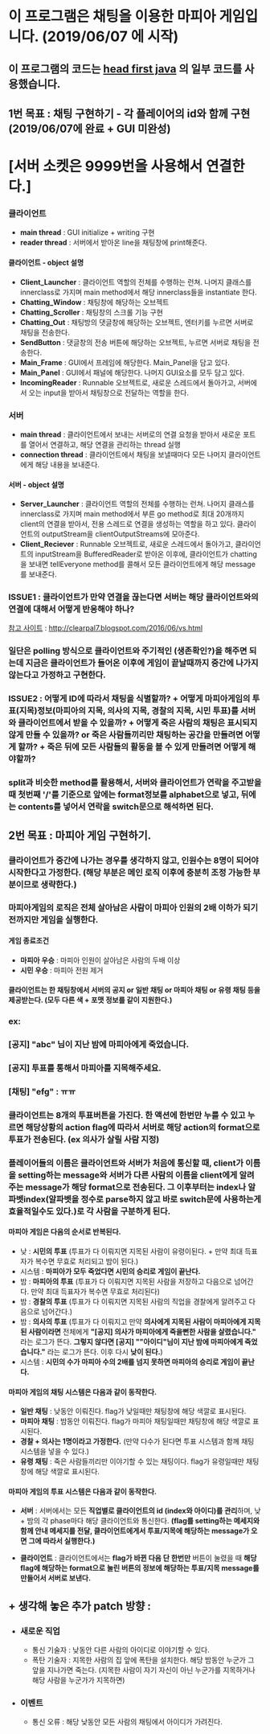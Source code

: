 # 이 프로그램은 채팅을 이용한 마피아 게임입니다. (2019/06/07 에 시작)
## 이 프로그램의 코드는 [head first java](https://www.amazon.com/Head-First-Java-Kathy-Sierra/dp/0596009208) 의 일부 코드를 사용했습니다.  

## 1번 목표 : 채팅 구현하기 - 각 플레이어의 id와 함께 구현 (2019/06/07에 완료 + GUI 미완성)

# **[서버 소켓은 9999번을 사용해서 연결한다.]**

### **클라이언트**
- **main thread** : GUI initialize + writing 구현
- **reader thread** : 서버에서 받아온 line을 채팅창에 print해준다.

#### 클라이언트 - object 설명
- **Client_Launcher** : 클라이언트 역할의 전체를 수행하는 런쳐. 나머지 클래스를 innerclass로 가지며 main method에서 해당 innerclass들을 instantiate 한다.
- **Chatting_Window** : 채팅창에 해당하는 오브젝트
- **Chatting_Scroller** : 채팅창의 스크롤 기능 구현
- **Chatting_Out** : 채팅방의 댓글창에 해당하는 오브젝트, 엔터키를 누르면 서버로 채팅을 전송한다.
- **SendButton** : 댓글창의 전송 버튼에 해당하는 오브젝트, 누르면 서버로 채팅을 전송한다.
- **Main_Frame** : GUI에서 프레임에 해당한다. Main_Panel을 담고 있다.
- **Main_Panel** : GUI에서 패널에 해당한다. 나머지 GUI요소를 모두 담고 있다.
- **IncomingReader** : Runnable 오브젝트로, 새로운 스레드에서 돌아가고, 서버에서 오는 input을 받아서 채팅창으로 전달하는 역할을 한다.


### **서버**
- **main thread** : 클라이언트에서 보내는 서버로의 연결 요청을 받아서 새로운 포트를 열어서 연결하고, 해당 연결을 관리하는 thread 실행
- **connection thread** : 클라이언트에서 채팅을 보낼때마다 모든 나머지 클라이언트에게 해당 내용을 보내준다.

#### 서버 - object 설명
- **Server_Launcher** : 클라이언트 역할의 전체를 수행하는 런쳐. 나머지 클래스를 innerclass로 가지며 main method에서 부른 go method로 최대 20개까지 client의 연결을 받아서, 전용 스레드로 연결을 생성하는 역할을 하고 있다. 클라이언트의 outputStream을 clientOutputStreams에 모아준다.
- **Client_Reciever** : Runnable 오브젝트로, 새로운 스레드에서 돌아가고, 클라이언트의 inputStream을 BufferedReader로 받아온 이후에, 클라이언트가 chatting을 보내면 tellEveryone method를 콜해서 모든 클라이언트에게 해당 message를 보내준다.

### ISSUE1 : 클라이언트가 만약 연결을 끊는다면 서버는 해당 클라이언트와의 연결에 대해서 어떻게 반응해야 하나?
[참고 사이트](http://clearpal7.blogspot.com/2016/06/vs.html) : http://clearpal7.blogspot.com/2016/06/vs.html
### 일단은 polling 방식으로 클라이언트와 주기적인 (생존확인?)을 해주면 되는데 **지금은 클라이언트가 들어온 이후에 게임이 끝날때까지 중간에 나가지 않는다고 가정하고 구현한다.** 

### ISSUE2 : 어떻게 ID에 따라서 채팅을 식별할까? + 어떻게 마피아게임의 투표(지목)정보(마피아의 지목, 의사의 지목, 경찰의 지목, 시민 투표)를 서버와 클라이언트에서 받을 수 있을까? + 어떻게 죽은 사람의 채팅은 표시되지 않게 만들 수 있을까? or 죽은 사람들끼리만 채팅하는 공간을 만들려면 어떻게 할까? + 죽은 뒤에 모든 사람들의 활동을 볼 수 있게 만들려면 어떻게 해야할까?

### split과 비슷한 method를 활용해서, 서버와 클라이언트가 연락을 주고받을 때 첫번째 '/'를 기준으로 앞에는 format정보를 alphabet으로 넣고, 뒤에는 contents를 넣어서 연락을 switch문으로 해석하면 된다.

## 2번 목표 : 마피아 게임 구현하기.

### **클라이언트가 중간에 나가는 경우를 생각하지 않고, 인원수는 8명이 되어야 시작한다고 가정한다.** (해당 부분은 메인 로직 이후에 충분히 조정 가능한 부분이므로 생략한다.)

### 마피아게임의 로직은 전체 살아남은 사람이 마피아 인원의 2배 이하가 되기 전까지만 게임을 실행한다.

#### 게임 종료조건 
- **마피아 우승** : 마피아 인원이 살아남은 사람의 두배 이상 
- **시민 우승** : 마피아 전원 제거
  
#### 클라이언트는 한 채팅창에서 서버의 공지 or 일반 채팅 or 마피아 채팅 or 유령 채팅 등을 제공받는다. (모두 다른 색 + 포맷 정보를 같이 지원한다.) 
### ex: 
### [공지] "abc" 님이 지난 밤에 마피아에게 죽었습니다.
### [공지] 투표를 통해서 마피아를 지목해주세요.
### [채팅] "efg" : ㅠㅠ

### 클라이언트는 8개의 투표버튼을 가진다. 한 액션에 한번만 누를 수 있고 누르면 해당상황의 action flag에 따라서 서버로 해당 action의 format으로 투표가 전송된다. (ex 의사가 살릴 사람 지정)

### 플레이어들의 이름은 클라이언트와 서버가 처음에 통신할 때, client가 이름을 setting하는 message와 서버가 다른 사람의 이름을 client에게 알려주는 message가 해당 format으로 전송된다. 그 이후부터는 index나 알파벳index(알파벳을 정수로 parse하지 않고 바로  switch문에 사용하는게 효율적일수도 있다.)로 각 사람을 구분하게 된다.

#### 마피아 게임은 다음의 순서로 반복된다.

- 낮 : **시민의 투표** (투표가 다 이뤄지면 지목된 사람이 유령이된다. + 만약 최대 득표자가 복수면 무효로 처리되고 밤이 된다.)
- 시스템 : **마피아가 모두 죽었다면 시민의 승리로 게임이 끝난다.**
- 밤 : **마피아의 투표** (투표가 다 이뤄지면 지목된 사람을 저장하고 다음으로 넘어간다. 만약 최대 득표자가 복수면 무효로 처리된다)
- 밤 : **경찰의 투표** (투표가 다 이뤄지면 지목된 사람의 직업을 경찰에게 알려주고 다음으로 넘어간다.)
- 밤 : **의사의 투표** (투표가 다 이뤄지고 만약 **의사에게 지목된 사람이 마피아에게 지목된 사람이라면** 전체에게 **"[공지] 의사가 마피아에게 죽을뻔한 사람을 살렸습니다."** 라는 로그가 뜬다. **그렇지 않다면 [공지] ""아이디"님이 지난 밤에 마피아에게 죽었습니다."** 라는 로그가 뜬다. 이후 다시 **낮이 된다.**)
- 시스템 : **시민의 수가 마피아 수의 2배를 넘지 못하면 마피아의 승리로 게임이 끝난다.**

#### 마피아 게임의 채팅 시스템은 다음과 같이 동작한다. 

- **일반 채팅** : 낮동안 이뤄진다. flag가 낮일때만 채팅창에 해당 색깔로 표시된다.
- **마피아 채팅** : 밤동안 이뤄진다. flag가 마피아 채팅일때만 채팅창에 해당 색깔로 표시된다.
- **경찰 + 의사는 1명이라고 가정한다.** (만약 다수가 된다면 투표 시스템과 함께 채팅 시스템을 넣을 수 있다.)
- **유령 채팅** : 죽은 사람들끼리만 이야기할 수 있는 채팅이다. flag가 유령일때만 채팅창에 해당 색깔로 표시된다.

#### 마피아 게임의 투표 시스템은 다음과 같이 동작한다. 

- **서버** : 서버에서는 모든 **직업별로 클라이언트의 id (index와 아이디)를 관리**하며, 낮 + 밤의 각 phase마다 해당 클라이언트와 통신한다. **(flag를 setting하는 메세지와 함께 안내 메세지를 전달, 클라이언트에게서 투표/지목에 해당하는 message가 오면 그에 따라서 실행한다.)**

- **클라이언트** : 클라이언트에서는 **flag가 바뀐 다음 단 한번만** 버튼이 눌렸을 때 **해당 flag에 해당하는 format으로 눌린 버튼의 정보에 해당하는 투표/지목 message를 만들어서 서버로 보낸다.**

## + 생각해 놓은 추가 patch 방향 : 
- ### 새로운 직업 
    - 통신 기술자 : 낮동안 다른 사람의 아이디로 이야기할 수 있다.
    - 폭탄 기술자 : 지목한 사람의 집 앞에 폭탄을 설치한다. 해당 밤동안 누군가 그 앞을 지나가면 죽는다. (지목한 사람이 자기 자신이 아닌 누군가를 지목하거나 해당 사람을 누군가가 지목하면)
- ### 이벤트
    - 통신 오류 : 해당 낮동안 모든 사람의 채팅에서 아이디가 가려진다.